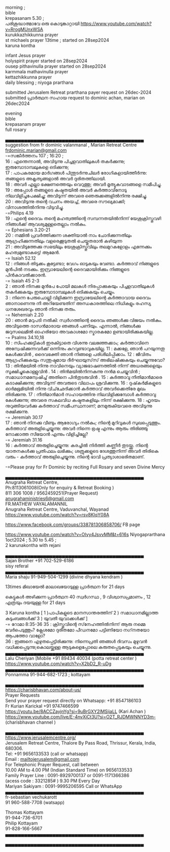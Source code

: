
morning ;   
bible   
krepasanam   5.30 ;  
പരിശുദ്ധാത്മാവേ ഒരു കൊടുങ്കാറ്റായി   https://www.youtube.com/watch?v=RrogMUnxWSA     
kurukkazhikkunna prayer   
st michaels  prayer 13time ; started on 28sep2024   
karuna kontha   

infant Jesus prayer   
holyspirit prayer   started on 28sep2024    
ousep pithavinulla prayer   started on 28sep2024    
karmmala mathavinulla prayer   
kettazhikkunna prayer   
daily blessing ; niyoga prarthana     

submitted Jerusalem Retreat prarthana  payer request on 26dec-2024        
submitted പ്രാർത്ഥന സഹായ request to dominic achan, marian on 26dec2024    



evening   
bible   
krepasanam prayer   
full rosary 

▄▄▄▄▄▄▄▄▄▄▄▄▄▄▄▄▄▄▄▄▄▄▄▄▄▄▄▄▄▄▄▄▄▄▄▄▄▄▄▄▄▄▄▄  suggestion from fr dominic valanmanal , Marian Retreat Centre         
frdominic.marian@gmail.com            
-=സങ്കീർത്തനം  107 ; 16:20 ;         
16 : എന്തെന്നാല്‍, അവിടുന്നു പിച്ചളവാതിലുകള്‍ തകര്‍ക്കുന്നു; ഇരുമ്പോടാമ്പലുകളെ ഒടിക്കുന്നു;  
17 : പാപകരമായ മാര്‍ഗങ്ങള്‍ പിന്തുടര്‍ന്നുചിലര്‍ രോഗികളായിത്തീര്‍ന്നു: തങ്ങളുടെ അകൃത്യങ്ങളാല്‍ അവര്‍ ദുരിതത്തിലായി.  
18 : അവര്‍ എല്ലാ ഭക്ഷണത്തെയും വെറുത്തു; അവര്‍ മൃത്യുകവാടങ്ങളെ സമീപിച്ചു.  
19 : അപ്പോള്‍ തങ്ങളുടെ കഷ്ടതയില്‍ അവര്‍ കര്‍ത്താവിനോടു നിലവിളിച്ചപേക്ഷിച്ചു; അവിടുന്ന് അവരെ ഞെരുക്കങ്ങളില്‍നിന്നു രക്ഷിച്ചു.  
20 : അവിടുന്നു തന്റെ വചനം അയച്ച്, അവരെ സൗഖ്യമാക്കി; വിനാശത്തില്‍നിന്നു വിടുവിച്ചു.    
-=Philips 4.19   
19 : എന്റെ ദൈവം തന്റെ മഹത്വത്തിന്റെ സമ്പന്നതയില്‍നിന്ന് യേശുക്രിസ്തുവഴി നിങ്ങള്‍ക്ക് ആവശ്യമുള്ളതെല്ലാം നല്‍കും.    
-= Ephesians 3.20-21     
20 : നമ്മില്‍ പ്രവര്‍ത്തിക്കുന്ന ശക്തിയാല്‍ നാം ചോദിക്കുന്നതിലും ആഗ്രഹിക്കുന്നതിലും വളരെക്കൂടുതല്‍ ചെയ്തുതരാന്‍ കഴിയുന്ന    
21 : അവിടുത്തേക്കു സഭയിലും യേശുക്രിസ്തുവിലും തലമുറകളോളം എന്നേക്കും മഹത്വമുണ്ടാകട്ടെ! ആമേന്‍.    
-= Isaiah 52.12    
12 : നിങ്ങള്‍ തിടുക്കം കൂട്ടേണ്ടാ; വേഗം ഓടുകയും വേണ്ടാ. കര്‍ത്താവ് നിങ്ങളുടെ മുന്‍പില്‍ നടക്കും. ഇസ്രായേലിന്റെ ദൈവമായിരിക്കും നിങ്ങളുടെ പിന്‍കാവല്‍ക്കാരന്‍.    
-= Isaiah 45 2-3    
2 : ഞാന്‍ നിനക്കു മുന്‍പേ പോയി മലകള്‍ നിരപ്പാക്കുകയും പിച്ചളവാതിലുകള്‍ തകര്‍ക്കുകയും ഇരുമ്പോടാമ്പലുകള്‍ ഒടിക്കുകയും ചെയ്യും.    
3 : നിന്നെ പേരുചൊല്ലി വിളിക്കുന്ന ഇസ്രായേലിന്റെ കര്‍ത്താവായ ദൈവം ഞാനാണെന്നു നീ അറിയേണ്ടതിന് അന്ധകാരത്തിലെ നിധികളും രഹസ്യ ധനശേഖരവും ഞാന്‍ നിനക്കു തരും.    
-= Nehemiah 2.20    
20 : ഞാന്‍ മറുപടി നല്‍കി: സ്വര്‍ഗത്തിന്റെ ദൈവം ഞങ്ങള്‍ക്കു വിജയം നല്‍കും. അവിടുത്തെ ദാസന്‍മാരായ ഞങ്ങള്‍ പണിയും. എന്നാല്‍, നിങ്ങള്‍ക്കു ജറുസലെമില്‍ ഓഹരിയോ അവകാശമോ സ്മാരകമോ ഉണ്ടായിരിക്കുകയില്ല.     
-= Psalms 34.10,18    
10 : സിംഹക്കുട്ടികള്‍ ഇരകിട്ടാതെ വിശന്നു വലഞ്ഞേക്കാം; കര്‍ത്താവിനെ അന്വേഷിക്കുന്നവര്‍ക്ക് ഒന്നിനും കുറവുണ്ടാവുകയില്ല. 
11 : മക്കളേ, ഞാന്‍ പറയുന്നതു കേള്‍ക്കുവിന്‍ ‍, ദൈവഭക്തി ഞാന്‍ നിങ്ങളെ പരിശീലിപ്പിക്കാം. 
12 : ജീവിതം ആഗ്രഹിക്കുകയും സന്തുഷ്ടമായ ദീര്‍ഘായുസ്‌സ് അഭിലഷിക്കുകയും ചെയ്യുന്നുവോ? 
13 : തിന്‍മയില്‍ നിന്നു നാവിനെയും വ്യാജഭാഷണത്തില്‍ നിന്ന് അധരങ്ങളെയും സൂക്ഷിച്ചുകൊള്ളുവിന്‍ ‍. 
14 : തിന്‍മയില്‍നിന്നകന്നു നന്‍മ ചെയ്യുവിന്‍ ‍; സമാധാനമന്വേഷിച്ച് അതിനെ പിന്‍തുടരുവിന്‍ ‍.
15 : കര്‍ത്താവു നീതിമാന്‍മാരെ കടാക്ഷിക്കുന്നു; അവിടുന്ന് അവരുടെ വിലാപം ശ്രവിക്കുന്നു. 
16 : ദുഷ്‌കര്‍മികളുടെ ഓര്‍മഭൂമിയില്‍ നിന്നു വിച്‌ഛേദിക്കാന്‍ കര്‍ത്താവ് അവര്‍ക്കെതിരേ മുഖം തിരിക്കുന്നു. 
17 : നീതിമാന്‍മാര്‍ സഹായത്തിനു നിലവിളിക്കുമ്പോള്‍ കര്‍ത്താവു കേള്‍ക്കുന്നു; അവരെ സകലവിധ കഷ്ടതകളിലും നിന്ന് രക്ഷിക്കുന്നു. 
18 : ഹൃദയം നുറുങ്ങിയവര്‍ക്കു കര്‍ത്താവ്‌ സമീപസ്ഥനാണ്; മനമുരുകിയവരെ അവിടുന്നു രക്ഷിക്കുന്നു.    
-= Jeremiah 30.17    
17 : ഞാന്‍ നിനക്കു വീണ്ടും ആരോഗ്യം നല്‍കും; നിന്റെ മുറിവുകള്‍ സുഖപ്പെടുത്തും. കര്‍ത്താവ് അരുളിച്ചെയ്യുന്നു: അവര്‍ നിന്നെ ഭ്രഷ്ട എന്നും ആരും തിരിഞ്ഞു നോക്കാത്ത സീയോന്‍ എന്നും വിളിച്ചില്ലേ?     
-= Jeremiah 31.16    
16 : കര്‍ത്താവ് അരുളിച്ചെയ്യുന്നു: കരച്ചില്‍ നിര്‍ത്തി കണ്ണീര്‍ തുടയ്ക്കൂ. നിന്റെ യാതനകള്‍ക്കു പ്രതിഫലം ലഭിക്കും; ശത്രുക്കളുടെ ദേശത്തുനിന്ന് അവര്‍ തിരികെ വരും - കര്‍ത്താവ് അരുളിച്ചെയ്യുന്നു. നിന്റെ ഭാവി പ്രത്യാശാഭരിതമാണ്.     

-=Please pray for Fr Dominic by reciting Full Rosary and seven Divine  Mercy     


▄▄▄▄▄▄▄▄▄▄▄▄▄▄▄▄▄▄▄▄▄▄▄▄▄▄▄▄▄▄▄▄▄▄▄▄▄▄▄▄▄▄▄▄ Anugraha Retreat Centre,    
Ph:8113061008(Only for enquiry & Retreat Booking )      
811 306 1008 / 9562459251(Prayer Request)    
anugrahaministries6@gmail.com    
FR.MATHEW VAYALAMANNIL     
Anugraha Retreat Centre, Vaduvanchal, Wayanad      
https://www.youtube.com/watch?v=rsv8KlqY08A     

https://www.facebook.com/groups/338781306858706/    FB page   

https://www.youtube.com/watch?v=OIvy4JsvvMM&t=616s  Niyogaprarthana 1oct2024 ;  5.30 to 5.45 ;     
2 karunakontha with rejani      

▄▄▄▄▄▄▄▄▄▄▄▄▄▄▄▄▄▄▄▄▄▄▄▄▄▄▄▄▄▄▄▄▄▄▄▄▄▄▄▄▄▄▄▄          
Sajan Brother +91 702-529-6186    
sisy  referal   
▄▄▄▄▄▄▄▄▄▄▄▄▄▄▄▄▄▄▄▄▄▄▄▄▄▄▄▄▄▄▄▄▄▄▄▄▄▄▄▄▄▄▄▄        
Maria shaju  91-949-504-1299  (divine dhyana kendram )      

13times മിഖായേൽ മാലാഖയോടുള്ള പ്രാര്‍ത്ഥന for 21 days     

കെട്ടുകൾ അഴിക്കുന്ന പ്രാർത്ഥന
40 സ്വർഗസ്ഥ , 9 വിശ്വാസപ്രമാണം , 12 എത്രയും ദയയുള്ള  for 21 days 

3 Karuna kontha [ 1 )പാപികളുടെ മാനസാന്തരത്തിന്   2 )  സമാധാനമില്ലാത്ത  കുടുംബങ്ങൾക്ക്  3 ) യുവതീ  യുവാക്കൾക്ക് ]        
-= റോമാ 8:35-36
35 : ക്രിസ്തുവിന്റെ സ്‌നേഹത്തില്‍നിന്ന് ആരു നമ്മെ വേര്‍പെടുത്തും? ക്ലേശമോ ദുരിതമോ പീഡനമോ പട്ടിണിയോ നഗ്‌നതയോ ആപത്തോ വാളോ?     
36 : ഇങ്ങനെ എഴുതപ്പെട്ടിരിക്കുന്നു: നിന്നെപ്രതി ഞങ്ങള്‍ ദിവസം മുഴുവന്‍ വധിക്കപ്പെടുന്നു;കൊലയ്ക്കുള്ള ആടുകളെപ്പോലെ കരുതപ്പെടുകയും ചെയ്യുന്നു.    
▄▄▄▄▄▄▄▄▄▄▄▄▄▄▄▄▄▄▄▄▄▄▄▄▄▄▄▄▄▄▄▄▄▄▄▄▄▄▄▄▄▄▄▄        
Lalu  Cheriyan  [Mobile +91 89434 40034  (potta retreat center )       
https://www.youtube.com/watch?v=X2bD2_R-uDg        
▄▄▄▄▄▄▄▄▄▄▄▄▄▄▄▄▄▄▄▄▄▄▄▄▄▄▄▄▄▄▄▄▄▄▄▄▄▄▄▄▄▄▄▄       
Ponnamma  91-944-682-1723  ; kottayam        

▄▄▄▄▄▄▄▄▄▄▄▄▄▄▄▄▄▄▄▄▄▄▄▄▄▄▄▄▄▄▄▄▄▄▄▄▄▄▄▄▄▄▄▄         
https://charisbhavan.com/about-us/     
Prayer Requests    
Send your prayer request directly on Whatsapp:  +91 8547186103    
Fr Kurian Karickal   +91 9747466599      
https://youtu.be/8ACCZayjnYg?si=9uBrGXY2lMSijaLL  (Kari Achan )    
https://www.youtube.com/live/E-4nvXiCt3U?si=O2T_RJDMWNNYD3m-    (charisbhavan channel )    

▄▄▄▄▄▄▄▄▄▄▄▄▄▄▄▄▄▄▄▄▄▄▄▄▄▄▄▄▄▄▄▄▄▄▄▄▄▄▄▄▄▄▄▄         
https://www.jerusalemcentre.org/      
Jerusalem Retreat Centre, Thalore By Pass Road, Thrissur, Kerala, India, 680306.    
Tel: +91 9656133533 (call or whatsapp)     
Email : mailtojerusalem@gmail.com     
For Telephonic Prayer Request, call between    
10.00 AM to 4.00 PM (Indian Standard Time) on 9656133533    
Family Prayer Line : 0091-8929700137 or 0091-1171366386  
(acess code : 3321285# )   9.30 PM Every Day   
Mariyan Sakiyam : 0091-9995206595 Call or WhatsApp     
▄▄▄▄▄▄▄▄▄▄▄▄▄▄▄▄▄▄▄▄▄▄▄▄▄▄▄▄▄▄▄▄▄▄▄▄▄▄▄▄▄▄▄▄         
fr-sebastian vechukarott    
91 960-588-7708  (watsapp)      

Thomas Kottayam    
91-944-736-6701   
Philip Kottayam   
91-828-166-5667    
▄▄▄▄▄▄▄▄▄▄▄▄▄▄▄▄▄▄▄▄▄▄▄▄▄▄▄▄▄▄▄▄▄▄▄▄▄▄▄▄▄▄▄▄         

▄▄▄▄▄▄▄▄▄▄▄▄▄▄▄▄▄▄▄▄▄▄▄▄▄▄▄▄▄▄▄▄▄▄▄▄▄▄▄▄▄▄▄▄         






